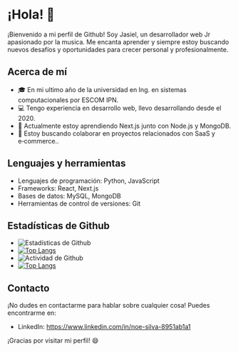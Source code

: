 

# ¡Hola! 👋 

¡Bienvenido a mi perfil de Github! Soy Jasiel, un desarrollador web Jr apasionado por la musica. Me encanta aprender y siempre estoy buscando nuevos desafíos y oportunidades para crecer personal y profesionalmente.

## Acerca de mí

- 🎓 En mi ultimo año de la universidad en Ing. en sistemas computacionales por ESCOM IPN.
- 💻 Tengo experiencia en desarrollo web, llevo desarrollando desde el 2020.
- 🌱 Actualmente estoy aprendiendo Next.js junto con Node.js y MongoDB.
- 🤝 Estoy buscando colaborar en proyectos relacionados con SaaS y e‑commerce..

## Lenguajes y herramientas

- Lenguajes de programación: Python, JavaScript
- Frameworks:  React, Next.js 
- Bases de datos: MySQL, MongoDB
- Herramientas de control de versiones: Git

## Estadísticas de Github

- ![Estadísticas de Github](https://github-readme-stats.vercel.app/api?username=noejasiel&show_icons=true&theme=radical)
- [![Top Langs](https://github-readme-stats.vercel.app/api/top-langs/?username=noejasiel&layout=compact)](https://github.com/noejasiel)
- ![Actividad de Github](https://activity-graph.herokuapp.com/graph?username=noejasiel&bg_color=1F222E&color=F8D866&line=F85D7F&point=FFFFFF&hide_border=true)
- [![Top Langs](https://github-readme-stats.vercel.app/api/top-langs/?username=noejasiel&layout=compact)](https://github.com/noejasiel)





## Contacto

¡No dudes en contactarme para hablar sobre cualquier cosa! Puedes encontrarme en:
- LinkedIn: https://www.linkedin.com/in/noe-silva-8951ab1a1

¡Gracias por visitar mi perfil! 😄
